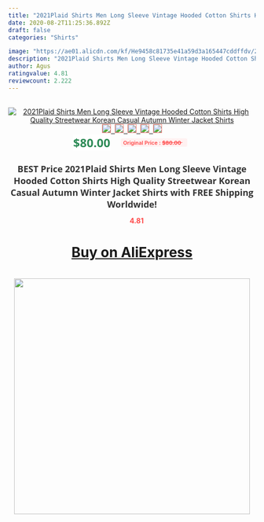 ```yaml
---
title: "2021Plaid Shirts Men Long Sleeve Vintage Hooded Cotton Shirts High Quality Streetwear Korean Casual Autumn Winter Jacket Shirts"
date: 2020-08-2T11:25:36.892Z
draft: false
categories: "Shirts"

image: "https://ae01.alicdn.com/kf/He9458c81735e41a59d3a165447cddffdv/2021Plaid-Shirts-Men-Long-Sleeve-Vintage-Hooded-Cotton-Shirts-High-Quality-Streetwear-Korean-Casual-Autumn-Winter.jpg"
description: "2021Plaid Shirts Men Long Sleeve Vintage Hooded Cotton Shirts High Quality Streetwear Korean Casual Autumn Winter Jacket Shirts"
author: Agus
ratingvalue: 4.81
reviewcount: 2.222
---
```

<br>
<div style="text-align: center;">
<a href="https://s.click.aliexpress.com/e/_9QhHdb" target="_blank" rel="nofollow noopener noreferrer"><img alt="2021Plaid Shirts Men Long Sleeve Vintage Hooded Cotton Shirts High Quality Streetwear Korean Casual Autumn Winter Jacket Shirts" class="magnifier-image" src="https://ae01.alicdn.com/kf/He9458c81735e41a59d3a165447cddffdv/2021Plaid-Shirts-Men-Long-Sleeve-Vintage-Hooded-Cotton-Shirts-High-Quality-Streetwear-Korean-Casual-Autumn-Winter.jpg_640x640.jpg">
<br>
<img style="border:1px solid salmon" src="https://ae01.alicdn.com/kf/He9458c81735e41a59d3a165447cddffdv/2021Plaid-Shirts-Men-Long-Sleeve-Vintage-Hooded-Cotton-Shirts-High-Quality-Streetwear-Korean-Casual-Autumn-Winter.jpg_120x120.jpg">&nbsp;&nbsp;<img style="border:1px solid salmon" src="https://ae01.alicdn.com/kf/Hdb6249e3bfdc49ee9950cde2f76fa5fc9/2021Plaid-Shirts-Men-Long-Sleeve-Vintage-Hooded-Cotton-Shirts-High-Quality-Streetwear-Korean-Casual-Autumn-Winter.jpg_120x120.jpg">&nbsp;&nbsp;<img style="border:1px solid salmon" src="https://ae01.alicdn.com/kf/Hd104d4017b484f03a9d787cab8ad7431J/2021Plaid-Shirts-Men-Long-Sleeve-Vintage-Hooded-Cotton-Shirts-High-Quality-Streetwear-Korean-Casual-Autumn-Winter.jpg_120x120.jpg">&nbsp;&nbsp;<img style="border:1px solid salmon" src="https://ae01.alicdn.com/kf/H24282fa4d0434802a26d9f0ec1230289Z/2021Plaid-Shirts-Men-Long-Sleeve-Vintage-Hooded-Cotton-Shirts-High-Quality-Streetwear-Korean-Casual-Autumn-Winter.jpg_120x120.jpg">&nbsp;&nbsp;<img style="border:1px solid salmon" src="https://ae01.alicdn.com/kf/H3832abc7c1d4432583dc6059fe6e09987/2021Plaid-Shirts-Men-Long-Sleeve-Vintage-Hooded-Cotton-Shirts-High-Quality-Streetwear-Korean-Casual-Autumn-Winter.jpg_120x120.jpg"></a></div><br0>
<div style="text-align: center;"><span style="background-color: white; border: 0px; box-sizing: border-box; color: seagreen; display: inline-block; font-family: &quot;open sans&quot; , &quot;arial&quot; , &quot;helvetica&quot; , sans-serif , &quot;heiti&quot;; font-size: 24px; font-stretch: inherit; font-weight: 700; line-height: inherit; margin: 0px 10px 0px 0px; padding: 0px; vertical-align: middle;">$80.00 </span>
<span style="background: rgb(255 , 241 , 241); border-radius: 3px; border: 0px; box-sizing: border-box; color: #ff4747; display: inline-block; font-family: inherit; font-size: 12px; font-stretch: inherit; font-style: inherit; font-variant: inherit; font-weight: 600; line-height: inherit; margin: 0px; padding: 2px 5px; transform: scale(0.9); vertical-align: middle;">Original Price : <b style="text-decoration: line-through;">$80.00 </b> &nbsp;&nbsp;</span></div>
<h1 style="color: #333333; display: inline-block; font-family: &quot;open sans&quot; , &quot;arial&quot; , &quot;helvetica&quot; , sans-serif , &quot;heiti&quot;; font-size: 18px; font-stretch: inherit; font-weight: 700; text-align: center;">BEST Price 2021Plaid Shirts Men Long Sleeve Vintage Hooded Cotton Shirts High Quality Streetwear Korean Casual Autumn Winter Jacket Shirts with FREE Shipping Worldwide!</h1>
<div style="color: #ff4747; text-align: center;">
<img src="https://4.bp.blogspot.com/-M0ZcTcb-5uY/XleCXlxnR4I/AAAAAAAAAEc/OrjgMkXV1oMQFaCRZj5HQwOCBcu3w1FegCPcBGAYYCw/s1600/star.png" style="height: 15px;">&nbsp;<b>4.81</b></div>
<div class="button_cont" align="center"><a class="buynow_a" href="https://s.click.aliexpress.com/e/_9QhHdb" target="_blank" rel="nofollow noopener noreferrer"><H1>Buy on AliExpress</H1></a></div><br>
<div class="separator" style="clear: both; text-align: center;">
<img src="https://lh3.googleusercontent.com/-pTy5HemUv9M/XlePHvY0dAI/AAAAAAAAAE4/0nX5iRUoIWY8eMW9Dpxeirr157OZliDIgCLcBGAsYHQ/s1600/badge.gif" width="480">
</div>
